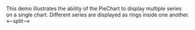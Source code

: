 This demo illustrates the ability of&nbsp;the PieChart to&nbsp;display multiple series on&nbsp;a&nbsp;single chart. Different series are displayed as&nbsp;rings inside one another.
<--split-->